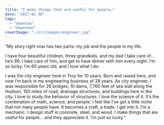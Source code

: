```yaml
---
title: "I make things that are useful for people…"
date: "2017-01-30"
tags: 
  - "downtow"
  - "downtown"
coverImage: "./src/images/engineer.jpg"
---
```


"My story right now has two parts: my job and the people in my life.

I have four beautiful children, three grandkids, and my dad I take care of… he’s 86. I take care of him, and get to have dinner with him every night. I’m so lucky. I’m 60 years old, and I love what I do.

I was the city engineer here in Troy for 10 years. Born and raised here, and now I’m back in my engineering business of 28 years. As city engineer, I was responsible for 26 bridges, 10 dams, 7,760 feet of sea wall along the Hudson, 150 miles of road, drainage structures, and buildings here in the city. I love to study the behavior of structures. I love the science of it. It’s the combination of math, science, and people. I feel like I’ve got a little niche that not many people have. It becomes a craft, a trade. I get into it. I’m a mechanic. I design stuff in concrete, steel, and wood. I make things that are useful for people… and they appreciate it. I’m just so lucky."
